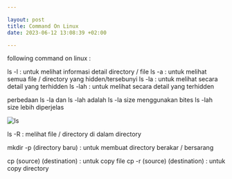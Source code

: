 ```yaml
---

layout: post
title: Command On Linux
date: 2023-06-12 13:08:39 +02:00

---
```



following command on linux : 

ls -l : untuk melihat informasi detail directory / file
ls -a : untuk melihat semua file / directory yang hidden/tersebunyi
ls -la : untuk melihat secara detail yang terhidden
ls -lah : untuk melihat secara detail yang terhidden

perbedaan ls -la dan ls -lah adalah 
ls -la size menggunakan bites
ls -lah size lebih diperjelas

![ls](/luxfi/assets/img/posts/ls.png)

ls -R : melihat file / directory di dalam directory

mkdir -p (directory baru) : untuk membuat directory berakar / bersarang

cp (source) (destination) : untuk copy file
cp -r (source) (destination) : untuk copy directory
